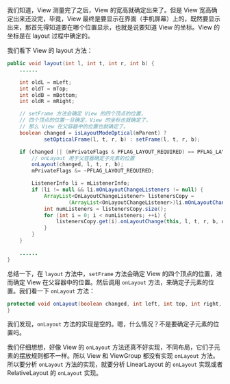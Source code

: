 我们知道，View 测量完了之后，View 的宽高就确定出来了。但是 View 宽高确定出来还没完，毕竟，View 最终是要显示在界面（手机屏幕）上的，既然要显示出来，那首先得知道要在哪个位置显示，也就是说要知道 View 的坐标。View 的坐标是在 layout 过程中确定的。

我们看下 View 的 layout 方法：

```java
public void layout(int l, int t, int r, int b) {
    ......

    int oldL = mLeft;
    int oldT = mTop;
    int oldB = mBottom;
    int oldR = mRight;

    // setFrame 方法会确定 View 的四个顶点的位置，
    // 四个顶点的位置一旦确定，View 的坐标也就确定了，
    // 那么 View 在父容器中的位置也就确定了。
    boolean changed = isLayoutModeOptical(mParent) ?
            setOpticalFrame(l, t, r, b) : setFrame(l, t, r, b);

    if (changed || (mPrivateFlags & PFLAG_LAYOUT_REQUIRED) == PFLAG_LAYOUT_REQUIRED) {
        // onLayout 用于父容器确定子元素的位置
        onLayout(changed, l, t, r, b);
        mPrivateFlags &= ~PFLAG_LAYOUT_REQUIRED;

        ListenerInfo li = mListenerInfo;
        if (li != null && li.mOnLayoutChangeListeners != null) {
            ArrayList<OnLayoutChangeListener> listenersCopy =
                    (ArrayList<OnLayoutChangeListener>)li.mOnLayoutChangeListeners.clone();
            int numListeners = listenersCopy.size();
            for (int i = 0; i < numListeners; ++i) {
                listenersCopy.get(i).onLayoutChange(this, l, t, r, b, oldL, oldT, oldR, oldB);
            }
        }
    }

    ......
}
```

总结一下，在 `layout` 方法中，`setFrame` 方法会确定 View 的四个顶点的位置，进而确定 View 在父容器中的位置。然后调用 `onLayout` 方法，来确定子元素的位置。我们看一下 `onLayout` 方法：

```java
protected void onLayout(boolean changed, int left, int top, int right, int bottom) {
}
```

我们发现，`onLayout` 方法的实现是空的。嗯，什么情况？不是要确定子元素的位置吗。

我们仔细想想，好像 View 的 `onLayout` 方法还真不好实现，不同布局，它们子元素的摆放规则都不一样。所以 View 和 ViewGroup 都没有实现 `onLayout` 方法。所以要分析 `onLayout` 方法的实现，就要分析 LinearLayout 的 `onLayout` 实现或者 RelativeLayout 的 `onLayout` 实现。